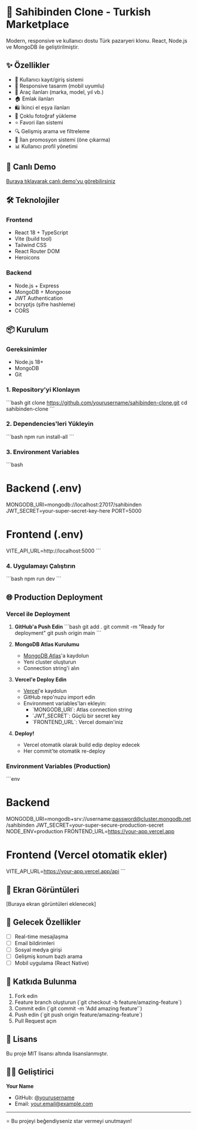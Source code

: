 # 🏪 Sahibinden Clone - Turkish Marketplace

Modern, responsive ve kullanıcı dostu Türk pazaryeri klonu. React, Node.js ve MongoDB ile geliştirilmiştir.

## ✨ Özellikler

- 🔐 Kullanıcı kayıt/giriş sistemi
- 📱 Responsive tasarım (mobil uyumlu)
- 🚗 Araç ilanları (marka, model, yıl vb.)
- 🏠 Emlak ilanları 
- 🛍️ İkinci el eşya ilanları
- 📸 Çoklu fotoğraf yükleme
- ⭐ Favori ilan sistemi
- 🔍 Gelişmiş arama ve filtreleme
- 💎 İlan promosyon sistemi (öne çıkarma)
- 📊 Kullanıcı profil yönetimi

## 🚀 Canlı Demo

[Buraya tıklayarak canlı demo'yu görebilirsiniz](#)

## 🛠️ Teknolojiler

### Frontend
- React 18 + TypeScript
- Vite (build tool)
- Tailwind CSS
- React Router DOM
- Heroicons

### Backend  
- Node.js + Express
- MongoDB + Mongoose
- JWT Authentication
- bcryptjs (şifre hashleme)
- CORS

## 📦 Kurulum

### Gereksinimler
- Node.js 18+ 
- MongoDB
- Git

### 1. Repository'yi Klonlayın
\`\`\`bash
git clone https://github.com/yourusername/sahibinden-clone.git
cd sahibinden-clone
\`\`\`

### 2. Dependencies'leri Yükleyin
\`\`\`bash
npm run install-all
\`\`\`

### 3. Environment Variables
\`\`\`bash
# Backend (.env)
MONGODB_URI=mongodb://localhost:27017/sahibinden
JWT_SECRET=your-super-secret-key-here
PORT=5000

# Frontend (.env)
VITE_API_URL=http://localhost:5000
\`\`\`

### 4. Uygulamayı Çalıştırın
\`\`\`bash
npm run dev
\`\`\`

## 🌐 Production Deployment

### Vercel ile Deployment

1. **GitHub'a Push Edin**
\`\`\`bash
git add .
git commit -m "Ready for deployment"
git push origin main
\`\`\`

2. **MongoDB Atlas Kurulumu**
   - [MongoDB Atlas](https://cloud.mongodb.com)'a kaydolun
   - Yeni cluster oluşturun
   - Connection string'i alın

3. **Vercel'e Deploy Edin**
   - [Vercel](https://vercel.com)'e kaydolun
   - GitHub repo'nuzu import edin
   - Environment variables'ları ekleyin:
     - \`MONGODB_URI\`: Atlas connection string
     - \`JWT_SECRET\`: Güçlü bir secret key
     - \`FRONTEND_URL\`: Vercel domain'iniz

4. **Deploy!**
   - Vercel otomatik olarak build edip deploy edecek
   - Her commit'te otomatik re-deploy

### Environment Variables (Production)

\`\`\`env
# Backend
MONGODB_URI=mongodb+srv://username:password@cluster.mongodb.net/sahibinden
JWT_SECRET=your-super-secure-production-secret
NODE_ENV=production
FRONTEND_URL=https://your-app.vercel.app

# Frontend (Vercel otomatik ekler)
VITE_API_URL=https://your-app.vercel.app/api
\`\`\`

## 📱 Ekran Görüntüleri

[Buraya ekran görüntüleri eklenecek]

## 🔮 Gelecek Özellikler

- [ ] Real-time mesajlaşma
- [ ] Email bildirimleri
- [ ] Sosyal medya girişi
- [ ] Gelişmiş konum bazlı arama
- [ ] Mobil uygulama (React Native)

## 🤝 Katkıda Bulunma

1. Fork edin
2. Feature branch oluşturun (\`git checkout -b feature/amazing-feature\`)
3. Commit edin (\`git commit -m 'Add amazing feature'\`)
4. Push edin (\`git push origin feature/amazing-feature\`)
5. Pull Request açın

## 📄 Lisans

Bu proje MIT lisansı altında lisanslanmıştır.

## 👨‍💻 Geliştirici

**Your Name**
- GitHub: [@yourusername](https://github.com/yourusername)
- Email: your.email@example.com

---

⭐ Bu projeyi beğendiyseniz star vermeyi unutmayın! 